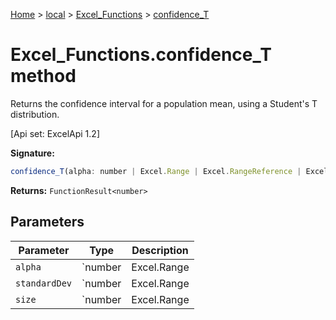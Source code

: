 [Home](./index) &gt; [local](local.md) &gt; [Excel\_Functions](local.excel_functions.md) &gt; [confidence\_T](local.excel_functions.confidence_t.md)

# Excel\_Functions.confidence\_T method

Returns the confidence interval for a population mean, using a Student's T distribution. 

 \[Api set: ExcelApi 1.2\]

**Signature:**
```javascript
confidence_T(alpha: number | Excel.Range | Excel.RangeReference | Excel.FunctionResult<any>, standardDev: number | Excel.Range | Excel.RangeReference | Excel.FunctionResult<any>, size: number | Excel.Range | Excel.RangeReference | Excel.FunctionResult<any>): FunctionResult<number>;
```
**Returns:** `FunctionResult<number>`

## Parameters

|  Parameter | Type | Description |
|  --- | --- | --- |
|  `alpha` | `number | Excel.Range | Excel.RangeReference | Excel.FunctionResult<any>` |  |
|  `standardDev` | `number | Excel.Range | Excel.RangeReference | Excel.FunctionResult<any>` |  |
|  `size` | `number | Excel.Range | Excel.RangeReference | Excel.FunctionResult<any>` |  |

